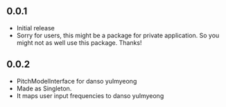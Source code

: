 ## 0.0.1

* Initial release
* Sorry for users, this might be a package for private application. So you might not as well use this package. Thanks!


## 0.0.2
* PitchModelInterface for danso yulmyeong
* Made as Singleton.
* It maps user input frequencies to danso yulmyeong
